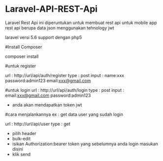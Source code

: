 # Laravel-API-REST-Api

Laravel Rest Api ini diperuntukan untuk membuat rest api untuk mobile app 
rest api berupa data json menggunakan tehnology jwt

laravel versi 5.6 support dengan php5


#Install Composer

composer install

#untuk register

url : http://url/api/auth/register
type : post
input : name:xxx
		password:admin123
		email:xxx@gmail.com

#untuk login
url : http://url/api/auth/login
type : post
input : email:xxx@gmail.com
		password:admin123



- anda akan mendapatkan token jwt

#cara menjalankannya
ex : get data user yang sudah login

url : http://url/api/user
type : get

- pilih header
- bulk-edit
- isikan Authorization:bearer token yang sebelumnya anda login masukan disini
- klik send





		


